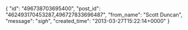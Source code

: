  {
   "id": "496738703695400",
   "post_id": "462493170453287_496727833696487",
   "from_name": "Scott Duncan",
   "message": "*sigh*",
   "created_time": "2013-03-27T15:22:14+0000"
 }
